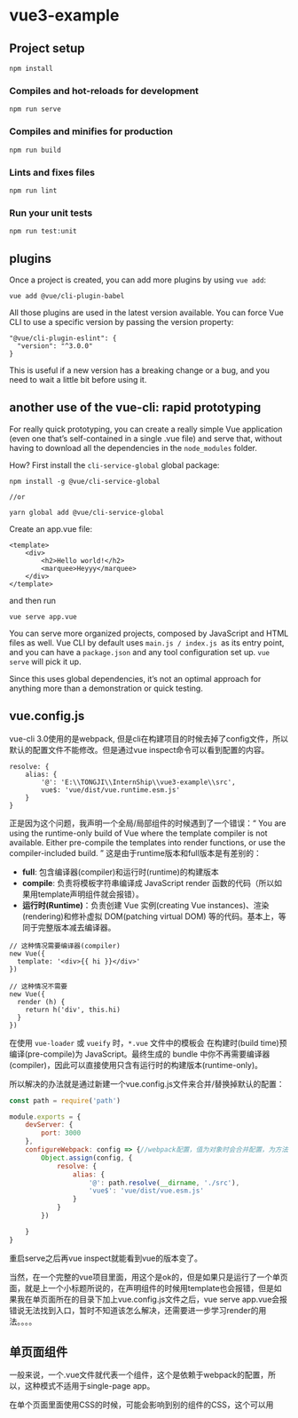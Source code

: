 

# vue3-example

## Project setup
```
npm install
```

### Compiles and hot-reloads for development
```
npm run serve
```

### Compiles and minifies for production
```
npm run build
```

### Lints and fixes files
```
npm run lint
```

### Run your unit tests
```
npm run test:unit
```



## plugins

Once a project is created, you can add more plugins by using `vue add`:

```
vue add @vue/cli-plugin-babel
```

All those plugins are used in the latest version available. You can force Vue CLI to use a specific version by passing the version property:

```
"@vue/cli-plugin-eslint": {
  "version": "^3.0.0"
}
```

This is useful if a new version has a breaking change or a bug, and you need to wait a little bit before using it.



## another use of the vue-cli: rapid prototyping

For really quick prototyping, you can create a really simple Vue application (even one that’s self-contained in a single .vue file) and serve that, without having to download all the dependencies in the `node_modules` folder.

How? First install the `cli-service-global` global package:

```
npm install -g @vue/cli-service-global
```

```
//or
```

```
yarn global add @vue/cli-service-global
```

Create an app.vue file:

```
<template>
    <div>
        <h2>Hello world!</h2>
        <marquee>Heyyy</marquee>
    </div>
</template>
```

and then run

```
vue serve app.vue
```

You can serve more organized projects, composed by JavaScript and HTML files as well. Vue CLI by default uses `main.js / index.js `as its entry point, and you can have a `package.json` and any tool configuration set up. `vue serve` will pick it up.

Since this uses global dependencies, it’s not an optimal approach for anything more than a demonstration or quick testing.



## vue.config.js

vue-cli 3.0使用的是webpack, 但是cli在构建项目的时候去掉了config文件，所以默认的配置文件不能修改。但是通过vue inspect命令可以看到配置的内容。

```
resolve: {
	alias: {
		'@': 'E:\\TONGJI\\InternShip\\vue3-example\\src',
		vue$: 'vue/dist/vue.runtime.esm.js'
    }
}
```

正是因为这个问题，我声明一个全局/局部组件的时候遇到了一个错误：“ You are using the runtime-only build of Vue where the template compiler is not available. Either pre-compile the templates into render functions, or use the compiler-included build. ” 这是由于runtime版本和full版本是有差别的：

- **full**: 包含编译器(compiler)和运行时(runtime)的构建版本
- **compile**: 负责将模板字符串编译成 JavaScript render 函数的代码（所以如果用template声明组件就会报错）。
- **运行时(Runtime)**：负责创建 Vue 实例(creating Vue instances)、渲染(rendering)和修补虚拟 DOM(patching virtual DOM) 等的代码。基本上，等同于完整版本减去编译器。 

```vue
// 这种情况需要编译器(compiler)
new Vue({
  template: '<div>{{ hi }}</div>'
})

// 这种情况不需要
new Vue({
  render (h) {
    return h('div', this.hi)
  }
})
```

在使用 `vue-loader` 或 `vueify` 时，`*.vue` 文件中的模板会 在构建时(build time)预编译(pre-compile)为 JavaScript。最终生成的 bundle 中你不再需要编译器(compiler)，因此可以直接使用只含有运行时的构建版本(runtime-only)。

所以解决的办法就是通过新建一个vue.config.js文件来合并/替换掉默认的配置：

```javascript
const path = require('path')

module.exports = {
    devServer: {
        port: 3000
    },
    configureWebpack: config => {//webpack配置，值为对象时会合并配置，为方法时会改写配置
        Object.assign(config, {
            resolve: {
                alias: {
                    '@': path.resolve(__dirname, './src'),
                    'vue$': 'vue/dist/vue.esm.js'
                }
            }
        })

    }
}
```

重启serve之后再vue inspect就能看到vue的版本变了。

当然，在一个完整的vue项目里面，用这个是ok的，但是如果只是运行了一个单页面，就是上一个小标题所说的，在声明组件的时候用template也会报错，但是如果我在单页面所在的目录下加上vue.config.js文件之后，vue serve app.vue会报错说无法找到入口，暂时不知道该怎么解决，还需要进一步学习render的用法。。。。

## 单页面组件

一般来说，一个.vue文件就代表一个组件，这个是依赖于webpack的配置，所以，这种模式不适用于single-page app。

在单个页面里面使用CSS的时候，可能会影响到别的组件的CSS，这个可以用<style scoped>标签来解决。如果不声明作用于，那么定义的CSS是全局的，声明scope之后，Vue会自动的为当前组件添加一个类，这个类包含所有声明的样式，类似less.

特别的，如果想将js和css单独拿出来作为文件，可以使用以下的方法：

```html
<template>
  <p>
      {{hello}}
  </p>
</template>
<script src="./hello.js"></script>
<script src="./hello.css"></script>
```

对于单页面组件，data需要声明为一个方法

```javascript
export default {
  data: () => {//箭头函数，对匿名函数/行内行数的this指向问题做了修改。箭头函数this指向声明当前函数的上下文所在的域，行内行数指向的是该上下文父级域（这段总结来自某次阿里面试，对面那个大佬教的=_=），其实vue的官方文档里说了最好不要用箭头函数
    return {
      name: "wujie"
    }
  }
}
```

对于CSS，还可以使用computed来声明

```vue
<template>
<div class="home">
    <p :style="styling">Hi Wujie</p>
</div>
</template>

<script>
export default {
    name: "home",
    data: function() {
        return {
            name: this.getName(),
            textDecoration: 'underline',
            textWeight: 'bold'
        }
    },
    methods: {
      getName: function(){
        return "wujie"
      }
    },
    computed: {
      styling: function() {
        return {
          textDecoration: this.textDecoration,
          textWeight: this.textWeight
        }
      }
    }
};
</script>
```

有没有发现这里的data是一个普通函数，this指向当前组件，没问题，但是换成箭头函数会报错！！为什么呢，因为如果使用箭头函数，就不能获取到methods的getName()方法，console.log(this)居然是undefined！！其实在methods中使用箭头函数声明函数也是undefined

等等，这跟阿里大佬说的不太一样啊，这里句柄不是data吗？那箭头函数的this不是指向data所在的域也就是当前组件吗？

好的接下来是个人推测，鬼知道是对是错=_=

在Vue里面，data和methods一样，在创建的时候都会被混入到Vue实例中，里面的属性和方法可以直接通过this访问，而data和methods方法中的this会被自动的绑定为Vue实例。

官方文档：“注意，**不应该使用箭头函数来定义 method 函数** (例如 `plus: () => this.a++`)。理由是箭头函数**绑定了父级作用域的上下文**，所以 `this` 将不会按照期望指向 Vue 实例，`this.a` 将是 undefined。”

这里的箭头函数，会返回一个绑定当前执行上下文中的this（要不干脆理解为data或者methods的内部域），而且这个this，Vue无法识别并自动绑定到实例中，所以会是undefined。

啊，天啊，受不了了，头痛



## 指令

#### v-text： 

v-text="name"和使用{{name}}的效果一样，主要用于操作元素中的纯文本

1. 这里的双引号不是字符串的意思，而是vue自定义的划定界限的符号。如果需要输出字符串，就需要在里面再添加单引号。
2. {{}}代表的就是“”
3. 当网速很慢或者js报错的时候，{{name}}会直接在页面上渲染出来，而使用v-text时，如果出错是不会显示的

#### v-html:

主要用于操作元素中的HTML标签，v-text会将元素当成HTML标签解析后输出

```html
<div id="app" v-html="message"></div>
var app = new Vue({
	el: "#app",
data: {
	message: "<img src='img/a.jpg' width='200px'>"//显示图片
}
})
```

过多的使用v-html可能会导致XSS攻击，所以尽量少用。

##### XSS攻击是什么？

​	跨站脚本攻击（Cross Site Scripting）, XSS攻击通常指的是通过利用网页开发是留下的漏洞，恶意攻击者往Web页面插入恶意Script代码，当用户浏览时，嵌入其中Web里面的script代码会被执行，从而达到恶意攻击用户的目的。

危害：

- 流量劫持
- 获取用户的cookie信息，盗取账号
- 篡改、删除页面信息
- 配合CSRF攻击，实施进一步的攻击
- 。。。

其余就不去了解了，先回头看vue

#### v-bind:

绑定标签属性， ：符号后面是标签属性名

```html
<div id = "app">
  <span v-bind:title = 'message'>鼠标悬停查看动态绑定的信息</span>
</div>
var app = new Vue({
	el: '#app,
    data: {
		message: '加载于' + new Date()
    }
})
```

#### v-once:

页面元素和组件只会渲染一次，每次页面重新渲染的时候，该组件以及它所有的子节点都会被视为静态内容并跳过：

```html
<div id='app'>
  <span v-once>this will never change:{{message}}</span>
  <!--包含子元素-->
  <div v-once>
    <hi>{{message}}</hi>
    <p>
      {{name}}
    </p>
  </div>
</div>
<script>
  var app = new Vue({
    el: "#app",
    data: {
      message: "nihao",
      name: "wujie"
    }
  })
</script>
```

#### v-modal:

双向绑定，懒得写了

#### v-for:

我好困啊

```html
<li v-for="(param1, param2) in list">param1表示元素，param2表示index</li>
```

#### v-on:

```
v-on:click="handleClick('test')"
```

#### v-if/v-show:

区别在于if会只把显示的组件加到DOM文件中，之后不会再出现；show会添加到DOM中，只不过隐藏了起来，之后可以再通过交互显示出来。



## 自定义指令

## 事件处理